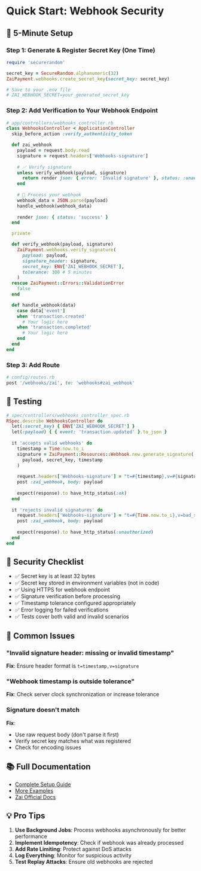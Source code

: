 # Quick Start: Webhook Security

## 🚀 5-Minute Setup

### Step 1: Generate & Register Secret Key (One Time)

```ruby
require 'securerandom'

secret_key = SecureRandom.alphanumeric(32)
ZaiPayment.webhooks.create_secret_key(secret_key: secret_key)

# Save to your .env file
# ZAI_WEBHOOK_SECRET=your_generated_secret_key
```

### Step 2: Add Verification to Your Webhook Endpoint

```ruby
# app/controllers/webhooks_controller.rb
class WebhooksController < ApplicationController
  skip_before_action :verify_authenticity_token

  def zai_webhook
    payload = request.body.read
    signature = request.headers['Webhooks-signature']
    
    # ✅ Verify signature
    unless verify_webhook(payload, signature)
      return render json: { error: 'Invalid signature' }, status: :unauthorized
    end
    
    # 🎉 Process your webhook
    webhook_data = JSON.parse(payload)
    handle_webhook(webhook_data)
    
    render json: { status: 'success' }
  end

  private

  def verify_webhook(payload, signature)
    ZaiPayment.webhooks.verify_signature(
      payload: payload,
      signature_header: signature,
      secret_key: ENV['ZAI_WEBHOOK_SECRET'],
      tolerance: 300 # 5 minutes
    )
  rescue ZaiPayment::Errors::ValidationError
    false
  end

  def handle_webhook(data)
    case data['event']
    when 'transaction.created'
      # Your logic here
    when 'transaction.completed'
      # Your logic here
    end
  end
end
```

### Step 3: Add Route

```ruby
# config/routes.rb
post '/webhooks/zai', to: 'webhooks#zai_webhook'
```

## 🧪 Testing

```ruby
# spec/controllers/webhooks_controller_spec.rb
RSpec.describe WebhooksController do
  let(:secret_key) { ENV['ZAI_WEBHOOK_SECRET'] }
  let(:payload) { { event: 'transaction.updated' }.to_json }
  
  it 'accepts valid webhooks' do
    timestamp = Time.now.to_i
    signature = ZaiPayment::Resources::Webhook.new.generate_signature(
      payload, secret_key, timestamp
    )
    
    request.headers['Webhooks-signature'] = "t=#{timestamp},v=#{signature}"
    post :zai_webhook, body: payload
    
    expect(response).to have_http_status(:ok)
  end
  
  it 'rejects invalid signatures' do
    request.headers['Webhooks-signature'] = "t=#{Time.now.to_i},v=bad_signature"
    post :zai_webhook, body: payload
    
    expect(response).to have_http_status(:unauthorized)
  end
end
```

## 🔐 Security Checklist

- ✅ Secret key is at least 32 bytes
- ✅ Secret key stored in environment variables (not in code)
- ✅ Using HTTPS for webhook endpoint
- ✅ Signature verification before processing
- ✅ Timestamp tolerance configured appropriately
- ✅ Error logging for failed verifications
- ✅ Tests cover both valid and invalid scenarios

## 🐛 Common Issues

### "Invalid signature header: missing or invalid timestamp"
**Fix**: Ensure header format is `t=timestamp,v=signature`

### "Webhook timestamp is outside tolerance"
**Fix**: Check server clock synchronization or increase tolerance

### Signature doesn't match
**Fix**: 
- Use raw request body (don't parse it first)
- Verify secret key matches what was registered
- Check for encoding issues

## 📚 Full Documentation

- [Complete Setup Guide](webhooks.md#webhook-security-signature-verification)
- [More Examples](../examples/webhooks.md#webhook-security-complete-setup-guide)
- [Zai Official Docs](https://developer.hellozai.com/docs/verify-webhook-signatures)

## 💡 Pro Tips

1. **Use Background Jobs**: Process webhooks asynchronously for better performance
2. **Implement Idempotency**: Check if webhook was already processed
3. **Add Rate Limiting**: Protect against DoS attacks
4. **Log Everything**: Monitor for suspicious activity
5. **Test Replay Attacks**: Ensure old webhooks are rejected
